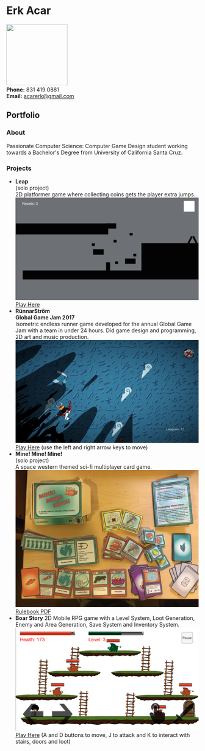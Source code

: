 # Erk Acar <br/>
<img src="http://acarerk.github.io/IMG_1075.JPG" width="160" height="160" /> <br/>
**Phone:** 831 419 0881 <br/>
**Email:** acarerk@gmail.com
## Portfolio
### About
Passionate Computer Science: Computer Game Design student working towards a Bachelor's Degree from University of California Santa Cruz.
### Projects
- **Leap** <br/>
(solo project) <br/>
2D platformer game where collecting coins gets the player extra jumps.<br/>
![image-title-here](LeapScreenshot.png)
[Play Here](http://acarerk.github.io/JumpGame/index.html)
- **RünnarStröm** <br/>
**Global Game Jam 2017** <br/>
Isometric endless runner game developed for the annual Global Game Jam with a team in under 24 hours.
Did game design and programming, 2D art and music production.
![image-title-here](RunnarStromScreenshot.png)
[Play Here](http://acarerk.github.io/RunnarStrom/index.html) (use the left and right arrow keys to move)
- **Mine! Mine! Mine!**<br/>
(solo project) <br/>
A space western themed sci-fi multiplayer card game.
![image-title-here](Mine.png)
[Rulebook PDF](Rulebook_Erk_Acar.pdf)
- **Boar Story**
2D Mobile RPG game with a Level System, Loot Generation, Enemy and Area Generation, Save System and Inventory System.
![image-title-here](BoarStoryScreenshot.png)
[Play Here](http://acarerk.github.io/BoarStory/index.html) (A and D buttons to move, J to attack and K to interact with stairs, doors and loot)
